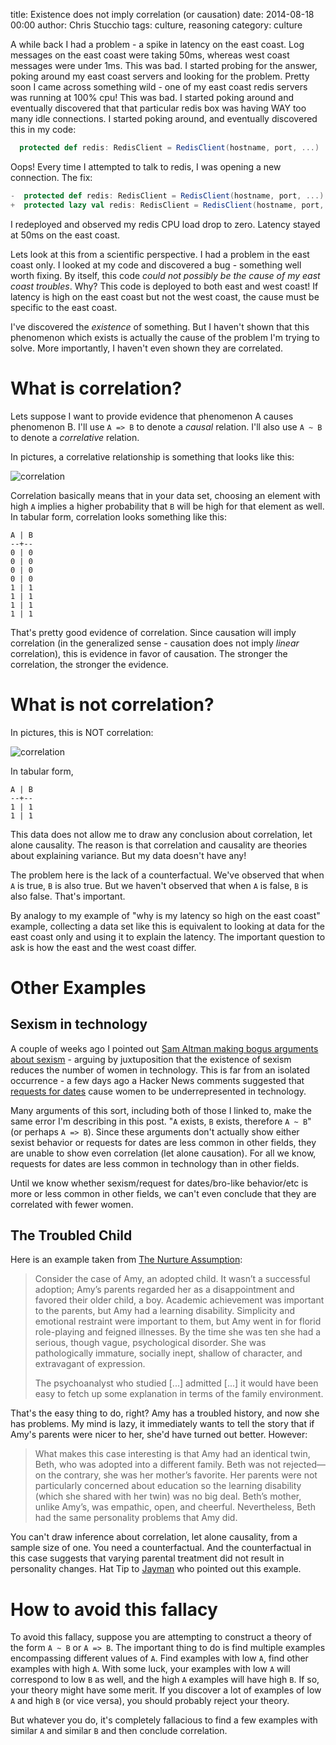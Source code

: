 title: Existence does not imply correlation (or causation)
date: 2014-08-18 00:00
author: Chris Stucchio
tags: culture, reasoning
category: culture

A while back I had a problem - a spike in latency on the east coast. Log messages on the east coast were taking 50ms, whereas west coast messages were under 1ms. This was bad. I started probing for the answer, poking around my east coast servers and looking for the problem. Pretty soon I came across something wild - one of my east coast redis servers was running at 100% cpu! This was bad. I started poking around and eventually discovered that that particular redis box was having WAY too many idle connections. I started poking around, and eventually discovered this in my code:

```scala
  protected def redis: RedisClient = RedisClient(hostname, port, ...)
```

Oops! Every time I attempted to talk to redis, I was opening a new connection. The fix:

```scala
-  protected def redis: RedisClient = RedisClient(hostname, port, ...)
+  protected lazy val redis: RedisClient = RedisClient(hostname, port, ...)
```

I redeployed and observed my redis CPU load drop to zero. Latency stayed at 50ms on the east coast.

Lets look at this from a scientific perspective. I had a problem in the east coast only. I looked at my code and discovered a bug - something well worth fixing. By itself, this code *could not possibly be the cause of my east coast troubles*. Why? This code is deployed to both east and west coast! If latency is high on the east coast but not the west coast, the cause must be specific to the east coast.

I've discovered the *existence* of something. But I haven't shown that this phenomenon which exists is actually the cause of the problem I'm trying to solve. More importantly, I haven't even shown they are correlated.

# What is correlation?

Lets suppose I want to provide evidence that phenomenon A causes phenomenon B. I'll use `A => B` to denote a *causal* relation. I'll also use `A ~ B` to denote a *correlative* relation.

In pictures, a correlative relationship is something that looks like this:

![correlation](/blog_media/2014/existence_does_not_imply_correlation/correlation.png)

Correlation basically means that in your data set, choosing an element with high `A` implies a higher probability that `B` will be high for that element as well. In tabular form, correlation looks something like this:

    A | B
    --+--
    0 | 0
    0 | 0
    0 | 0
    0 | 0
    1 | 1
    1 | 1
    1 | 1
    1 | 1

That's pretty good evidence of correlation. Since causation will imply correlation (in the generalized sense - causation does not imply *linear* correlation), this is evidence in favor of causation. The stronger the correlation, the stronger the evidence.

# What is not correlation?

In pictures, this is NOT correlation:

![correlation](/blog_media/2014/existence_does_not_imply_correlation/no_correlation.png)

In tabular form,

    A | B
    --+--
    1 | 1
    1 | 1

This data does not allow me to draw any conclusion about correlation, let alone causality. The reason is that correlation and causality are theories about explaining variance. But my data doesn't have any!

The problem here is the lack of a counterfactual. We've observed that when `A` is true, `B` is also true. But we haven't observed that when `A` is false, `B` is also false. That's important.

By analogy to my example of "why is my latency so high on the east coast" example, collecting a data set like this is equivalent to looking at data for the east coast only and using it to explain the latency. The important question to ask is how the east and the west coast differ.

# Other Examples

## Sexism in technology

A couple of weeks ago I pointed out [Sam Altman making bogus arguments about sexism](/blog/2014/sam_altmans_sexism_straw_man.html) - arguing by juxtuposition that the existence of sexism reduces the number of women in technology. This is far from an isolated occurrence - a few days ago a Hacker News comments suggested that [requests for dates](https://news.ycombinator.com/item?id=8168532) cause women to be underrepresented in technology.

Many arguments of this sort, including both of those I linked to, make the same error I'm describing in this post. "`A` exists, `B` exists, therefore `A ~ B`" (or perhaps `A => B`). Since these arguments don't actually show either sexist behavior or requests for dates are less common in other fields, they are unable to show even correlation (let alone causation). For all we know, requests for dates are less common in technology than in other fields.

Until we know whether sexism/request for dates/bro-like behavior/etc is more or less common in other fields, we can't even conclude that they are correlated with fewer women.

## The Troubled Child

Here is an example taken from [The Nurture Assumption](http://www.amazon.com/gp/product/1439101655/ref=as_li_tl?ie=UTF8&camp=1789&creative=390957&creativeASIN=1439101655&linkCode=as2&tag=christuc-20&linkId=2VUTFZJRVE7TFZ5E):

> Consider the case of Amy, an adopted child. It wasn’t a successful adoption; Amy’s parents regarded her as a disappointment and favored their older child, a boy. Academic achievement was important to the parents, but Amy had a learning disability. Simplicity and emotional restraint were important to them, but Amy went in for florid role-playing and feigned illnesses. By the time she was ten she had a serious, though vague, psychological disorder. She was pathologically immature, socially inept, shallow of character, and extravagant of expression.
>
> The psychoanalyst who studied [...] admitted [...] it would have been easy to fetch up some explanation in terms of the family environment.

That's the easy thing to do, right? Amy has a troubled history, and now she has problems. My mind is lazy, it immediately wants to tell the story that if Amy's parents were nicer to her, she'd have turned out better. However:

> What makes this case interesting is that Amy had an identical twin, Beth, who was adopted into a different family. Beth was not rejected—on the contrary, she was her mother’s favorite. Her parents were not particularly concerned about education so the learning disability (which she shared with her twin) was no big deal. Beth’s mother, unlike Amy’s, was empathic, open, and cheerful. Nevertheless, Beth had the same personality problems that Amy did.

You can't draw inference about correlation, let alone causality, from a sample size of one. You need a counterfactual. And the counterfactual in this case suggests that varying parental treatment did not result in personality changes. Hat Tip to [Jayman](http://jaymans.wordpress.com/2014/05/30/beware-armchair-psychoanalysis/) who pointed out this example.

# How to avoid this fallacy

To avoid this fallacy, suppose you are attempting to construct a theory of the form `A ~ B` or `A => B`. The important thing to do is find multiple examples encompassing different values of `A`. Find examples with low `A`, find other examples with high `A`. With some luck, your examples with low `A` will correspond to low `B` as well, and the high `A` examples will have high `B`. If so, your theory might have some merit. If you discover a lot of examples of low `A` and high `B` (or vice versa), you should probably reject your theory.

But whatever you do, it's completely fallacious to find a few examples with similar `A` and similar `B` and then conclude correlation.
